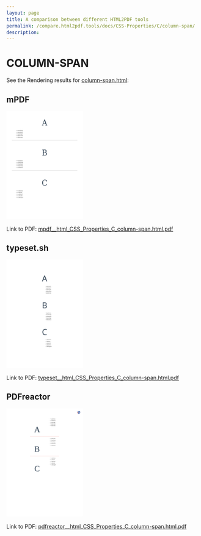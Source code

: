 ```yaml
---
layout: page
title: A comparison between different HTML2PDF tools
permalink: /compare.html2pdf.tools/docs/CSS-Properties/C/column-span/
description: 
---
```


# COLUMN-SPAN

See the Rendering results for [column-span.html](/html/CSS%20Properties/C/column-span.html):

## mPDF
![](mpdf__html_CSS_Properties_C_column-span.html.png) 

Link to PDF: [mpdf__html_CSS_Properties_C_column-span.html.pdf](mpdf__html_CSS_Properties_C_column-span.html.pdf)

## typeset.sh
![](typeset__html_CSS_Properties_C_column-span.html.png) 

Link to PDF: [typeset__html_CSS_Properties_C_column-span.html.pdf](typeset__html_CSS_Properties_C_column-span.html.pdf)

## PDFreactor
![](pdfreactor__html_CSS_Properties_C_column-span.html.png) 

Link to PDF: [pdfreactor__html_CSS_Properties_C_column-span.html.pdf](pdfreactor__html_CSS_Properties_C_column-span.html.pdf)
